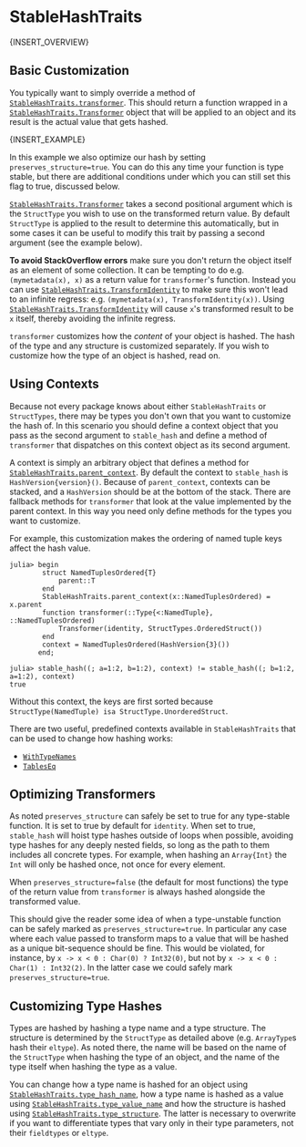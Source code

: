 # StableHashTraits

{INSERT_OVERVIEW}

## Basic Customization

You typically want to simply override a method of [`StableHashTraits.transformer`](@ref). This should return a function wrapped in a [`StableHashTraits.Transformer`](@ref) object that will be applied to an object and its result is the actual value that gets hashed.

{INSERT_EXAMPLE}

In this example we also optimize our hash by setting `preserves_structure=true`. You can do this any time your function is type stable, but there are additional conditions under which you can still set this flag to true, discussed below.

[`StableHashTraits.Transformer`](@ref) takes a second positional argument which is the `StructType` you wish to use on the transformed return value. By default `StructType` is applied to the result to determine this automatically, but in some cases it can be useful to modify this trait by passing a second argument (see the example below).

**To avoid StackOverflow errors** make sure you don't return the object itself as an element of some collection. It can be tempting to do e.g. `(mymetadata(x), x)` as a return value for `transformer`'s function. Instead you can use [`StableHashTraits.TransformIdentity`](@ref) to make sure this won't lead to an infinite regress: e.g. `(mymetadata(x), TransformIdentity(x))`. Using [`StableHashTraits.TransformIdentity`](@ref) will cause `x`'s transformed result to be `x` itself, thereby avoiding the infinite regress.

`transformer` customizes how the *content* of your object is hashed. The hash of the type and any structure is customized separately. If you wish to customize how the type of an object is hashed, read on.

## Using Contexts

Because not every package knows about either `StableHashTraits` or `StructTypes`, there may be types you don't own that you want to customize the hash of. In this scenario you should define a context object that you pass as the second argument to `stable_hash` and define a method of `transformer` that dispatches on this context object as its second argument.

A context is simply an arbitrary object that defines a method for
[`StableHashTraits.parent_context`](@ref). By default the context to `stable_hash` is
`HashVersion{version}()`. Because of `parent_context`, contexts can be stacked, and a
`HashVersion` should be at the bottom of the stack. There are fallback methods for
`transformer` that look at the value implemented by the parent context. In this way you need
only define methods for the types you want to customize.

For example, this customization makes the ordering of named tuple keys affect the hash value.

```@doctest
julia> begin
        struct NamedTuplesOrdered{T}
            parent::T
        end
        StableHashTraits.parent_context(x::NamedTuplesOrdered) = x.parent
        function transformer(::Type{<:NamedTuple}, ::NamedTuplesOrdered)
            Transformer(identity, StructTypes.OrderedStruct())
        end
        context = NamedTuplesOrdered(HashVersion{3}())
       end;

julia> stable_hash((; a=1:2, b=1:2), context) != stable_hash((; b=1:2, a=1:2), context)
true
```

Without this context, the keys are first sorted because `StructType(NamedTuple) isa StructType.UnorderedStruct`.

There are two useful, predefined contexts available in `StableHashTraits` that can be used to change how hashing works:

- [`WithTypeNames`](@ref)
- [`TablesEq`](@ref)

## Optimizing Transformers

As noted `preserves_structure` can safely be set to true for any type-stable function. It is set to true by default for `identity`. When set to true, `stable_hash` will hoist type hashes outside of loops when possible, avoiding type hashes for any deeply nested fields, so long as the path to them includes all concrete types. For example, when hashing an `Array{Int}` the `Int` will only be hashed once, not once for every element.

When `preserves_structure=false` (the default for most functions) the type of the return value from `transformer` is always hashed alongside the transformed value.

This should give the reader some idea of when a type-unstable function can be safely marked as `preserves_structure=true`. In particular any case where each value passed to transform maps to a value that will be hashed as a unique bit-sequence should be fine. This would be violated, for instance, by `x -> x < 0 : Char(0) ? Int32(0)`, but not by `x -> x < 0 : Char(1) : Int32(2)`. In the latter case we could safely mark `preserves_structure=true`.

## Customizing Type Hashes

Types are hashed by hashing a type name and a type structure. The structure is determined by the `StructType` as detailed above (e.g. `ArrayType`s hash their `eltype`). As noted there, the name will be based on the name of the `StructType` when hashing the type of an object, and the name of the type itself when hashing the type as a value.

You can change how a type name is hashed for an object using
[`StableHashTraits.type_hash_name`](@ref), how a type name is hashed as a value using
[`StableHashTraits.type_value_name`](@ref) and how the structure is hashed using
[`StableHashTraits.type_structure`](@ref). The latter is necessary to overwrite if you want
to differentiate types that vary only in their type parameters, not their `fieldtypes` or
`eltype`.
